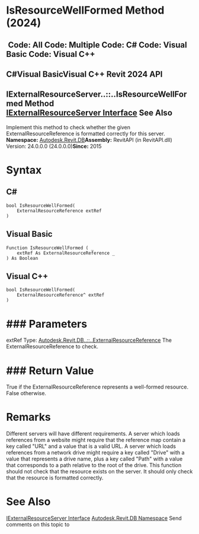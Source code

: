 # IsResourceWellFormed Method (2024)

﻿
 Code: All Code: Multiple Code: C# Code: Visual Basic Code: Visual C++   
---  
C#Visual BasicVisual C++
Revit 2024 API  
---  
IExternalResourceServer..::..IsResourceWellFormed Method   
[IExternalResourceServer Interface](c2ad8eee-b358-012b-a09b-8fbc3229652d.md "IExternalResourceServer Interface") See Also  
---  
Implement this method to check whether the given ExternalResourceReference is formatted correctly for this server. 
**Namespace:** [Autodesk.Revit.DB](87546ba7-461b-c646-cbb1-2cb8f5bff8b2.md "Autodesk.Revit.DB Namespace")**Assembly:** RevitAPI (in RevitAPI.dll) Version: 24.0.0.0 (24.0.0.0)**Since:** 2015 
# Syntax
C#  
---  
```text
bool IsResourceWellFormed(
	ExternalResourceReference extRef
)
```
  
Visual Basic  
---  
```text
Function IsResourceWellFormed ( _
	extRef As ExternalResourceReference _
) As Boolean
```
  
Visual C++  
---  
```text
bool IsResourceWellFormed(
	ExternalResourceReference^ extRef
)
```
  
# ### Parameters
extRef
    Type: [Autodesk.Revit.DB..::..ExternalResourceReference](ffad9c15-8fc9-fbfd-f328-101533f4cf74.md "ExternalResourceReference Class") The ExternalResourceReference to check. 
# ### Return Value
True if the ExternalResourceReference represents a well-formed resource. False otherwise. 
# Remarks
Different servers will have different requirements.
A server which loads references from a website might require that the reference map contain a key called "URL" and a value that is a valid URL. 
A server which loads references from a network drive might require a key called "Drive" with a value that represents a drive name, plus a key called "Path" with a value that corresponds to a path relative to the root of the drive. 
This function should not check that the resource exists on the server. It should only check that the resource is formatted correctly.
# See Also
[IExternalResourceServer Interface](c2ad8eee-b358-012b-a09b-8fbc3229652d.md "IExternalResourceServer Interface")
[Autodesk.Revit.DB Namespace](87546ba7-461b-c646-cbb1-2cb8f5bff8b2.md "Autodesk.Revit.DB Namespace")
Send comments on this topic to 